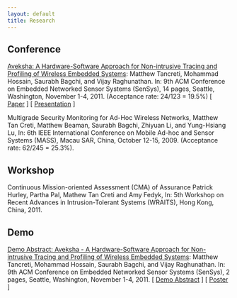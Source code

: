 ```yaml
---
layout: default
title: Research
---
```


Conference
----------

[Aveksha: A Hardware-Software Approach for Non-intrusive Tracing and Profiling of
Wireless Embedded Systems](aveksha.html): Matthew Tancreti, Mohammad Hossain, Saurabh Bagchi,
and Vijay Raghunathan. In: 9th ACM Conference on Embedded Networked Sensor Systems (SenSys),
14 pages, Seattle, Washington, November 1-4, 2011. (Acceptance rate: 24/123 = 19.5%)
\[ [Paper](documents/aveksha-sensys2011-author.pdf) \]
\[ [Presentation](documents/presentation-aveksha-sensys2011.pdf) \]

Multigrade Security Monitoring for Ad-Hoc Wireless Networks, Matthew Tan Creti,
Matthew Beaman, Saurabh Bagchi, Zhiyuan Li, and Yung-Hsiang Lu, In: 6th IEEE
International Conference on Mobile Ad-hoc and Sensor Systems (MASS), Macau SAR, China,
October 12-15, 2009. (Acceptance rate: 62/245 = 25.3%).

Workshop
--------

Continuous Mission-oriented Assessment (CMA) of Assurance Patrick Hurley,
Partha Pal, Mathew Tan Creti and Amy Fedyk, In: 5th Workshop on Recent Advances
in Intrusion-Tolerant Systems (WRAITS), Hong Kong, China, 2011.

Demo
----

[Demo Abstract: Aveksha - A Hardware-Software Approach for Non-intrusive Tracing and Profiling of
Wireless Embedded Systems](aveksha.html): Matthew Tancreti, Mohammad Hossain, Saurabh Bagchi,
and Vijay Raghunathan. In: 9th ACM Conference on Embedded Networked Sensor Systems (SenSys),
2 pages, Seattle, Washington, November 1-4, 2011.
\[ [Demo Abstract](documents/demo-aveksha-sensys2011.pdf) \]
\[ [Poster](documents/poster-aveksha-sensys2011.pdf) \]
